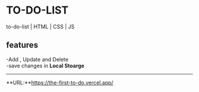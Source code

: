 # TO-DO-LIST
to-do-list | HTML | CSS | JS 



## features
-Add , Update and Delete
<br>
-save changes in **Local Stoarge**

---
**URL:**https://the-first-to-do.vercel.app/
